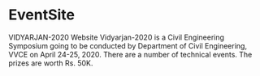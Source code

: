 # EventSite
VIDYARJAN-2020 Website
Vidyarjan-2020 is a Civil Engineering Symposium going to be conducted by Department of Civil Engineering, VVCE on April 24-25, 2020. There are a number of technical events. The prizes are worth Rs. 50K.
